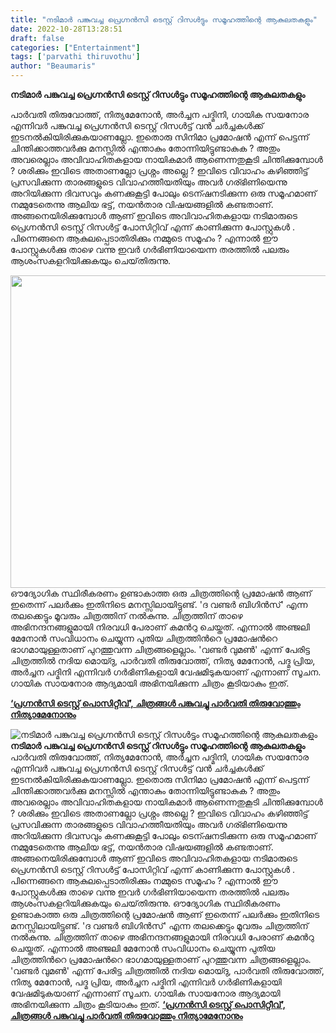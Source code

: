 ```yaml
---
title: "നടിമാർ പങ്കുവച്ച പ്രെഗ്നൻസി ടെസ്റ്റ് റിസൾട്ടും സമൂഹത്തിന്റെ ആകുലതകളും"
date: 2022-10-28T13:28:51
draft: false
categories: ["Entertainment"]
tags: ['parvathi thiruvothu']
author: "Beaumaris"
---
```


<strong>നടിമാർ പങ്കുവച്ച പ്രെഗ്നൻസി ടെസ്റ്റ് റിസൾട്ടും സമൂഹത്തിന്റെ ആകുലതകളും</strong>

പാര്‍വതി തിരുവോത്ത്, നിത്യമേനോന്‍, അര്‍ച്ചന പദ്മിനി, ഗായിക സയനോര എന്നിവർ പങ്കുവച്ച പ്രെഗ്നൻസി ടെസ്റ്റ് റിസൾട്ട് വൻ ചർച്ചകൾക്ക് ഇടനൽകിയിരിക്കുകയാണല്ലോ. ഇതൊരു സിനിമാ പ്രമോഷൻ എന്ന് പെട്ടന്ന് ചിന്തിക്കാത്തവർക്കു മനസ്സിൽ എന്താകും തോന്നിയിട്ടുണ്ടാകുക ? അതും അവരെല്ലാം അവിവാഹിതകളായ നായികമാർ ആണെന്നതുകൂടി ചിന്തിക്കുമ്പോൾ ? ശരിക്കും ഇവിടെ അതാണല്ലോ പ്രശ്നം അല്ലെ ? ഇവിടെ വിവാഹം കഴിഞ്ഞിട്ട് പ്രസവിക്കുന്ന താരങ്ങളുടെ വിവാഹത്തീയതിയും അവർ ഗര്ഭിണിയെന്നു അറിയിക്കുന്ന ദിവസവും കണക്കുകൂട്ടി പോലും ടെന്ഷനടിക്കുന്ന ഒരു സമൂഹമാണ് നമ്മുടേതെന്നു ആലിയ ഭട്ട്, നയൻ‌താര വിഷയങ്ങളിൽ കണ്ടതാണ്. അങ്ങനെയിരിക്കുമ്പോൾ ആണ് ഇവിടെ അവിവാഹിതകളായ നടിമാരുടെ പ്രെഗ്നൻസി ടെസ്റ്റ് റിസൾട്ട് പോസിറ്റിവ് എന്ന് കാണിക്കുന്ന പോസ്റ്റുകൾ . പിന്നെങ്ങനെ ആകുലപ്പെടാതിരിക്കും നമ്മുടെ സമൂഹം ? എന്നാൽ ഈ പോസ്റ്റുകൾക്കു താഴെ വന്നു ഇവർ ഗർഭിണിയായെന്ന തരത്തിൽ പലരും ആശംസകളറിയിക്കുകയും ചെയ്‌തിരുന്നു.

<img class="size-full wp-image-356570 aligncenter" src="https://cdn.boolokam.com/articles/2022/10/fffffff.jpg" alt="" width="750" height="500" />ഔദ്യോഗിക സ്ഥിരീകരണം ഉണ്ടാകാത്ത ഒരു ചിത്രത്തിന്റെ പ്രമോഷൻ ആണ് ഇതെന്ന് പലർക്കും ഇതിനിടെ മനസ്സിലായിട്ടുണ്ട്. 'ദ വണ്ടര്‍ ബിഗിന്‍സ്' എന്ന തലക്കെട്ടും മൂവരും ചിത്രത്തിന് നല്‍കുന്നു. ചിത്രത്തിന് താഴെ അഭിനന്ദനങ്ങളുമായി നിരവധി പേരാണ് കമന്‍റു ചെയ്തത്. എന്നാൽ അഞ്ജലി മേനോൻ സംവിധാനം ചെയ്യുന്ന പുതിയ ചിത്രത്തിന്‍റെ പ്രമോഷന്‍റെ ഭാഗമായുള്ളതാണ് പുറത്തുവന്ന ചിത്രങ്ങളെല്ലാം. 'വണ്ടര്‍ വുമണ്‍' എന്ന് പേരിട്ട ചിത്രത്തില്‍ നദിയ മൊയ്ദു, പാർവതി തിരുവോത്ത്, നിത്യ മേനോൻ, പദ്മ പ്രിയ, അർച്ചന പദ്മിനി എന്നിവർ ഗർഭിണികളായി വേഷമിടുകയാണ് എന്നാണ് സൂചന. ഗായിക സായനോര ആദ്യമായി അഭിനയിക്കുന്ന ചിത്രം കൂടിയാകും ഇത്.

<a href="https://boolokam.com/parvathy-thiruvothu-and-nithya-menen-shares-pic-of-pregnancy-test-positive/"><strong>‘പ്രഗ്നന്‍സി ടെസ്റ്റ് പൊസിറ്റീവ്’, ചിത്രങ്ങൾ പങ്കുവച്ചു പാർവതി തിരുവോത്തും നിത്യാമേനോനും</strong></a>


![നടിമാർ പങ്കുവച്ച പ്രെഗ്നൻസി ടെസ്റ്റ് റിസൾട്ടും സമൂഹത്തിന്റെ ആകുലതകളും](https://cdn.boolokam.com/articles/2022/10/fffffff.jpg)**നടിമാർ പങ്കുവച്ച പ്രെഗ്നൻസി ടെസ്റ്റ് റിസൾട്ടും സമൂഹത്തിന്റെ ആകുലതകളും** പാര്‍വതി തിരുവോത്ത്, നിത്യമേനോന്‍, അര്‍ച്ചന പദ്മിനി, ഗായിക സയനോര എന്നിവർ പങ്കുവച്ച പ്രെഗ്നൻസി ടെസ്റ്റ് റിസൾട്ട് വൻ ചർച്ചകൾക്ക് ഇടനൽകിയിരിക്കുകയാണല്ലോ. ഇതൊരു സിനിമാ പ്രമോഷൻ എന്ന് പെട്ടന്ന് ചിന്തിക്കാത്തവർക്കു മനസ്സിൽ എന്താകും തോന്നിയിട്ടുണ്ടാകുക ? അതും അവരെല്ലാം അവിവാഹിതകളായ നായികമാർ ആണെന്നതുകൂടി ചിന്തിക്കുമ്പോൾ ? ശരിക്കും ഇവിടെ അതാണല്ലോ പ്രശ്നം അല്ലെ ? ഇവിടെ വിവാഹം കഴിഞ്ഞിട്ട് പ്രസവിക്കുന്ന താരങ്ങളുടെ വിവാഹത്തീയതിയും അവർ ഗര്ഭിണിയെന്നു അറിയിക്കുന്ന ദിവസവും കണക്കുകൂട്ടി പോലും ടെന്ഷനടിക്കുന്ന ഒരു സമൂഹമാണ് നമ്മുടേതെന്നു ആലിയ ഭട്ട്, നയൻ‌താര വിഷയങ്ങളിൽ കണ്ടതാണ്. അങ്ങനെയിരിക്കുമ്പോൾ ആണ് ഇവിടെ അവിവാഹിതകളായ നടിമാരുടെ പ്രെഗ്നൻസി ടെസ്റ്റ് റിസൾട്ട് പോസിറ്റിവ് എന്ന് കാണിക്കുന്ന പോസ്റ്റുകൾ . പിന്നെങ്ങനെ ആകുലപ്പെടാതിരിക്കും നമ്മുടെ സമൂഹം ? എന്നാൽ ഈ പോസ്റ്റുകൾക്കു താഴെ വന്നു ഇവർ ഗർഭിണിയായെന്ന തരത്തിൽ പലരും ആശംസകളറിയിക്കുകയും ചെയ്‌തിരുന്നു. ഔദ്യോഗിക സ്ഥിരീകരണം ഉണ്ടാകാത്ത ഒരു ചിത്രത്തിന്റെ പ്രമോഷൻ ആണ് ഇതെന്ന് പലർക്കും ഇതിനിടെ മനസ്സിലായിട്ടുണ്ട്. 'ദ വണ്ടര്‍ ബിഗിന്‍സ്' എന്ന തലക്കെട്ടും മൂവരും ചിത്രത്തിന് നല്‍കുന്നു. ചിത്രത്തിന് താഴെ അഭിനന്ദനങ്ങളുമായി നിരവധി പേരാണ് കമന്‍റു ചെയ്തത്. എന്നാൽ അഞ്ജലി മേനോൻ സംവിധാനം ചെയ്യുന്ന പുതിയ ചിത്രത്തിന്‍റെ പ്രമോഷന്‍റെ ഭാഗമായുള്ളതാണ് പുറത്തുവന്ന ചിത്രങ്ങളെല്ലാം. 'വണ്ടര്‍ വുമണ്‍' എന്ന് പേരിട്ട ചിത്രത്തില്‍ നദിയ മൊയ്ദു, പാർവതി തിരുവോത്ത്, നിത്യ മേനോൻ, പദ്മ പ്രിയ, അർച്ചന പദ്മിനി എന്നിവർ ഗർഭിണികളായി വേഷമിടുകയാണ് എന്നാണ് സൂചന. ഗായിക സായനോര ആദ്യമായി അഭിനയിക്കുന്ന ചിത്രം കൂടിയാകും ഇത്. [**‘പ്രഗ്നന്‍സി ടെസ്റ്റ് പൊസിറ്റീവ്’, ചിത്രങ്ങൾ പങ്കുവച്ചു പാർവതി തിരുവോത്തും നിത്യാമേനോനും**](https://boolokam.com/parvathy-thiruvothu-and-nithya-menen-shares-pic-of-pregnancy-test-positive/)

